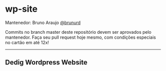 # wp-site
Mantenedor: Bruno Araujo [@brunurd](https://github.com/brunurd)

Commits no branch master deste repositório devem ser aprovados pelo mantenedor. Faça seu pull request hoje mesmo, com condições especiais no cartão em até 12x!

-----
## Dedig Wordpress Website
